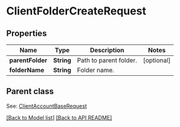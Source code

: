 
# ClientFolderCreateRequest
## Properties
Name | Type | Description | Notes
------------ | ------------- | ------------- | -------------
**parentFolder** | **String** | Path to parent folder.              |  [optional]
**folderName** | **String** | Folder name.              | 


## Parent class

See: [ClientAccountBaseRequest](ClientAccountBaseRequest.md)

[[Back to Model list]](Models.md) [[Back to API README]](README.md)

